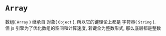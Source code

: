 # `Array`

数组( `Array` ) 继承自 对象( `Object` ), 
所以它的键理论上都是 字符串( `String` ).  
但 js 引擎为了优化数组的空间和计算速度, 若键全为整数形式, 那么底层都是整数